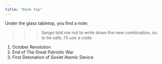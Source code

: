 ```yaml
---
title: "Desk Top"
---
```


Under the glass tabletop, you find a note:

>>> Sergei told me not to write down the new combination, so to be safe, I’ll use a code:
1. October Revolution
2. End of The Great Patriotic War 
3. First Detonation of Soviet Atomic Device
